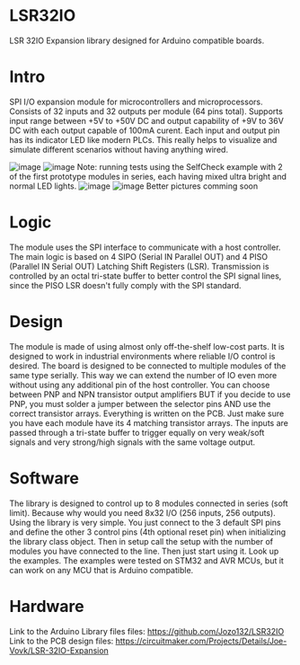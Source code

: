 # LSR32IO
LSR 32IO Expansion library designed for Arduino compatible boards.

# Intro 
SPI I/O expansion module for microcontrollers and microprocessors. 
Consists of 32 inputs and 32 outputs per module (64 pins total).
Supports input range between +5V to +50V DC and output capability of +9V to 36V DC with each output capable of 100mA curent.
Each input and output pin has its indicator LED like modern PLCs. This really helps to visualize and simulate different scenarios without having anything wired.

![image](https://user-images.githubusercontent.com/26510083/116824964-24bc7100-ab8d-11eb-8951-ca0015a675e2.png)
![image](https://user-images.githubusercontent.com/26510083/116825433-a31a1280-ab8f-11eb-8481-561565455cd3.png)
Note: running tests using the SelfCheck example with 2 of the first prototype modules in series, each having mixed ultra bright and normal LED lights.
![image](https://user-images.githubusercontent.com/26510083/116825482-d2c91a80-ab8f-11eb-8c36-113d5e8c2c8e.png)
![image](https://user-images.githubusercontent.com/26510083/116825527-0310b900-ab90-11eb-888f-b41a30e04680.png)
Better pictures comming soon


# Logic
The module uses the SPI interface to communicate with a host controller.
The main logic is based on 4 SIPO (Serial IN Parallel OUT) and 4 PISO (Parallel IN Serial OUT) Latching Shift Registers (LSR).
Transmission is controlled by an octal tri-state buffer to better control the SPI signal lines, since the PISO LSR doesn't fully comply with the SPI standard.

# Design
The module is made of using almost only off-the-shelf low-cost parts.
It is designed to work in industrial environments where reliable I/O control is desired.
The board is designed to be connected to multiple modules of the same type serially. 
This way we can extend the number of IO even more without using any additional pin of the host controller.
You can choose between PNP and NPN transistor output amplifiers BUT if you decide to use PNP, you must solder a jumper between the selector pins AND use the correct transistor arrays. Everything is written on the PCB. Just make sure you have each module have its 4 matching transistor arrays.
The inputs are passed through a tri-state buffer to trigger equally on very weak/soft signals and very strong/high signals with the same voltage output.

# Software
The library is designed to control up to 8 modules connected in series (soft limit). Because why would you need 8x32 I/O (256 inputs, 256 outputs).
Using the library is very simple. You just connect to the 3 default SPI pins and define the other 3 control pins (4th optional reset pin) when initializing the library class object. Then in setup call the setup with the number of modules you have connected to the line. Then just start using it. Look up the examples. The examples were tested on STM32 and AVR MCUs, but it can work on any MCU that is Arduino compatible.

# Hardware
Link to the Arduino Library files files: https://github.com/Jozo132/LSR32IO
Link to the PCB design files: https://circuitmaker.com/Projects/Details/Joe-Vovk/LSR-32IO-Expansion

